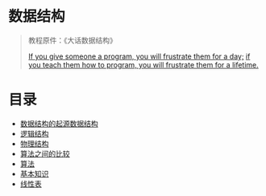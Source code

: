 # 数据结构

> 教程原件：《大话数据结构》
>
> [If you give someone a program, you will frustrate them for a day;](如果你交给某人一个程序，你将折磨他一整天)
> [if you teach them how to program, you will frustrate them for a lifetime.](如果你教会他编写程序，那么你将会折磨他一辈子。)

# 目录
- [数据结构的起源数据结构](https://github.com/xiaoxunyao/data-structure/blob/master/src/main/java/com/dataStructure/a01/md/0.%20%E6%95%B0%E6%8D%AE%E7%BB%93%E6%9E%84%E7%9A%84%E8%B5%B7%E6%BA%90%E6%95%B0%E6%8D%AE%E7%BB%93%E6%9E%84.md)
- [逻辑结构](https://github.com/xiaoxunyao/data-structure/blob/master/src/main/java/com/dataStructure/a02/md/1.%20%E9%80%BB%E8%BE%91%E7%BB%93%E6%9E%84.md)
- [物理结构](https://github.com/xiaoxunyao/data-structure/blob/master/src/main/java/com/dataStructure/a03/md/2.%20%E7%89%A9%E7%90%86%E7%BB%93%E6%9E%84.md)
- [算法之间的比较](https://github.com/xiaoxunyao/data-structure/blob/master/src/main/java/com/dataStructure/a04/md/3.%20%E7%AE%97%E6%B3%95%E4%B9%8B%E9%97%B4%E7%9A%84%E6%AF%94%E8%BE%83.md)
- [算法](https://github.com/xiaoxunyao/data-structure/blob/master/src/main/java/com/dataStructure/a05/md/4.%20%E7%AE%97%E6%B3%95.md)  
- [基本知识](https://github.com/xiaoxunyao/data-structure/blob/master/src/main/java/com/dataStructure/a06/md/5.%20%E5%9F%BA%E6%9C%AC%E7%9F%A5%E8%AF%86.md)
- [线性表](https://github.com/xiaoxunyao/data-structure/blob/master/src/main/java/com/dataStructure/a07/md/6.%20%E7%BA%BF%E6%80%A7%E8%A1%A8.md)